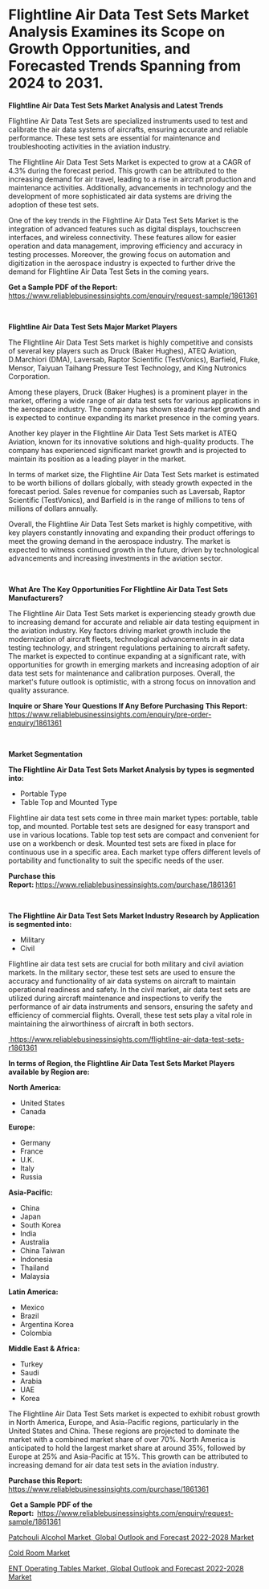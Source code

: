 <p><h1>Flightline Air Data Test Sets Market Analysis Examines its Scope on Growth Opportunities, and Forecasted Trends Spanning from 2024 to 2031.</h1></p><p><strong>Flightline Air Data Test Sets Market Analysis and Latest Trends</strong></p>
<p><p>Flightline Air Data Test Sets are specialized instruments used to test and calibrate the air data systems of aircrafts, ensuring accurate and reliable performance. These test sets are essential for maintenance and troubleshooting activities in the aviation industry.</p><p>The Flightline Air Data Test Sets Market is expected to grow at a CAGR of 4.3% during the forecast period. This growth can be attributed to the increasing demand for air travel, leading to a rise in aircraft production and maintenance activities. Additionally, advancements in technology and the development of more sophisticated air data systems are driving the adoption of these test sets.</p><p>One of the key trends in the Flightline Air Data Test Sets Market is the integration of advanced features such as digital displays, touchscreen interfaces, and wireless connectivity. These features allow for easier operation and data management, improving efficiency and accuracy in testing processes. Moreover, the growing focus on automation and digitization in the aerospace industry is expected to further drive the demand for Flightline Air Data Test Sets in the coming years.</p></p>
<p><strong>Get a Sample PDF of the Report:&nbsp;</strong> <a href="https://www.reliablebusinessinsights.com/enquiry/request-sample/1861361">https://www.reliablebusinessinsights.com/enquiry/request-sample/1861361</a></p>
<p>&nbsp;</p>
<p><strong>Flightline Air Data Test Sets Major Market Players</strong></p>
<p><p>The Flightline Air Data Test Sets market is highly competitive and consists of several key players such as Druck (Baker Hughes), ATEQ Aviation, D.Marchiori (DMA), Laversab, Raptor Scientific (TestVonics), Barfield, Fluke, Mensor, Taiyuan Taihang Pressure Test Technology, and King Nutronics Corporation.</p><p>Among these players, Druck (Baker Hughes) is a prominent player in the market, offering a wide range of air data test sets for various applications in the aerospace industry. The company has shown steady market growth and is expected to continue expanding its market presence in the coming years.</p><p>Another key player in the Flightline Air Data Test Sets market is ATEQ Aviation, known for its innovative solutions and high-quality products. The company has experienced significant market growth and is projected to maintain its position as a leading player in the market.</p><p>In terms of market size, the Flightline Air Data Test Sets market is estimated to be worth billions of dollars globally, with steady growth expected in the forecast period. Sales revenue for companies such as Laversab, Raptor Scientific (TestVonics), and Barfield is in the range of millions to tens of millions of dollars annually.</p><p>Overall, the Flightline Air Data Test Sets market is highly competitive, with key players constantly innovating and expanding their product offerings to meet the growing demand in the aerospace industry. The market is expected to witness continued growth in the future, driven by technological advancements and increasing investments in the aviation sector.</p></p>
<p>&nbsp;</p>
<p><strong>What Are The Key Opportunities For Flightline Air Data Test Sets Manufacturers?</strong></p>
<p><p>The Flightline Air Data Test Sets market is experiencing steady growth due to increasing demand for accurate and reliable air data testing equipment in the aviation industry. Key factors driving market growth include the modernization of aircraft fleets, technological advancements in air data testing technology, and stringent regulations pertaining to aircraft safety. The market is expected to continue expanding at a significant rate, with opportunities for growth in emerging markets and increasing adoption of air data test sets for maintenance and calibration purposes. Overall, the market's future outlook is optimistic, with a strong focus on innovation and quality assurance.</p></p>
<p><strong>Inquire or Share Your Questions If Any Before Purchasing This Report:</strong> <a href="https://www.reliablebusinessinsights.com/enquiry/pre-order-enquiry/1861361">https://www.reliablebusinessinsights.com/enquiry/pre-order-enquiry/1861361</a></p>
<p>&nbsp;</p>
<p><strong>Market Segmentation</strong></p>
<p><strong>The Flightline Air Data Test Sets Market Analysis by types is segmented into:</strong></p>
<p><ul><li>Portable Type</li><li>Table Top and Mounted Type</li></ul></p>
<p><p>Flightline air data test sets come in three main market types: portable, table top, and mounted. Portable test sets are designed for easy transport and use in various locations. Table top test sets are compact and convenient for use on a workbench or desk. Mounted test sets are fixed in place for continuous use in a specific area. Each market type offers different levels of portability and functionality to suit the specific needs of the user.</p></p>
<p><strong>Purchase this Report:&nbsp;</strong><a href="https://www.reliablebusinessinsights.com/purchase/1861361">https://www.reliablebusinessinsights.com/purchase/1861361</a></p>
<p>&nbsp;</p>
<p><strong>The Flightline Air Data Test Sets Market Industry Research by Application is segmented into:</strong></p>
<p><ul><li>Military</li><li>Civil</li></ul></p>
<p><p>Flightline air data test sets are crucial for both military and civil aviation markets. In the military sector, these test sets are used to ensure the accuracy and functionality of air data systems on aircraft to maintain operational readiness and safety. In the civil market, air data test sets are utilized during aircraft maintenance and inspections to verify the performance of air data instruments and sensors, ensuring the safety and efficiency of commercial flights. Overall, these test sets play a vital role in maintaining the airworthiness of aircraft in both sectors.</p></p>
<p><a href="https://www.reliablebusinessinsights.com/flightline-air-data-test-sets-r1861361">&nbsp;https://www.reliablebusinessinsights.com/flightline-air-data-test-sets-r1861361</a></p>
<p><strong>In terms of Region, the Flightline Air Data Test Sets Market Players available by Region are:</strong></p>
<p>
    <p> <strong> North America: </strong>
        <ul>
            <li>United States</li>
            <li>Canada</li>
        </ul>
        </p> 
    <p> <strong> Europe: </strong>
        <ul>
            <li>Germany</li>
            <li>France</li>
            <li>U.K.</li>
            <li>Italy</li>
            <li>Russia</li>
        </ul>
        </p> 
    <p> <strong> Asia-Pacific: </strong>
        <ul>
            <li>China</li>
            <li>Japan</li>
            <li>South Korea</li>
            <li>India</li>
            <li>Australia</li>
            <li>China Taiwan</li>
            <li>Indonesia</li>
            <li>Thailand</li>
            <li>Malaysia</li>
        </ul>
        </p> 
    <p> <strong> Latin America: </strong>
        <ul>
            <li>Mexico</li>
            <li>Brazil</li>
            <li>Argentina Korea</li>
            <li>Colombia</li>
        </ul>
        </p> 
    <p> <strong> Middle East & Africa: </strong>
        <ul>
            <li>Turkey</li>
            <li>Saudi</li>
            <li>Arabia</li>
            <li>UAE</li>
            <li>Korea</li>
        </ul>
    </p>
    </p>
<p><p>The Flightline Air Data Test Sets market is expected to exhibit robust growth in North America, Europe, and Asia-Pacific regions, particularly in the United States and China. These regions are projected to dominate the market with a combined market share of over 70%. North America is anticipated to hold the largest market share at around 35%, followed by Europe at 25% and Asia-Pacific at 15%. This growth can be attributed to increasing demand for air data test sets in the aviation industry.</p></p>
<p><strong>Purchase this Report: </strong><a href="https://www.reliablebusinessinsights.com/purchase/1861361">https://www.reliablebusinessinsights.com/purchase/1861361</a></p>
<p>&nbsp;<strong>Get a Sample PDF of the Report:&nbsp;&nbsp;</strong><a href="https://www.reliablebusinessinsights.com/enquiry/request-sample/1861361">https://www.reliablebusinessinsights.com/enquiry/request-sample/1861361</a></p>
<p><strong></strong></p>
<p><p><a href="https://www.linkedin.com/pulse/global-patchouli-alcohol-market-outlook-forecast-2022-2028-ko28f?trackingId=b7O9XSY2FZpglixvOYDQXw%3D%3D">Patchouli Alcohol Market, Global Outlook and Forecast 2022-2028 Market</a></p><p><a href="https://github.com/LaceyZemlak1/Market-Research-Report-List-1/blob/main/cold-room-market.md">Cold Room Market</a></p><p><a href="https://www.linkedin.com/pulse/ent-operating-tables-market-global-outlook-forecast-2022-2028-7v5tf?trackingId=NLB0YPXFyoCojePVn9bAVA%3D%3D">ENT Operating Tables Market, Global Outlook and Forecast 2022-2028 Market</a></p></p>